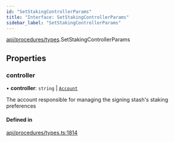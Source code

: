 ```yaml
---
id: "SetStakingControllerParams"
title: "Interface: SetStakingControllerParams"
sidebar_label: "SetStakingControllerParams"
---
```


[api/procedures/types](../../../../../modules/API/Procedures/Types/Types.md).SetStakingControllerParams

## Properties

### controller

• **controller**: `string` \| [`Account`](../../../../../classes/API/Entities/Account/Account.md)

The account responsible for managing the signing stash's staking preferences

#### Defined in

[api/procedures/types.ts:1814](https://github.com/PolymeshAssociation/polymesh-sdk/blob/f8a937f04/src/api/procedures/types.ts#L1814)
